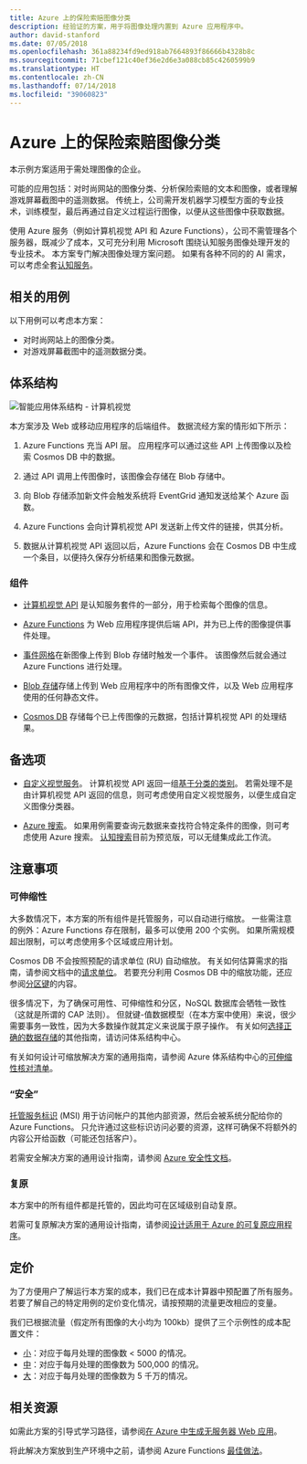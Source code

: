 ```yaml
---
title: Azure 上的保险索赔图像分类
description: 经验证的方案，用于将图像处理内置到 Azure 应用程序中。
author: david-stanford
ms.date: 07/05/2018
ms.openlocfilehash: 361a88234fd9ed918ab7664893f86666b4328b8c
ms.sourcegitcommit: 71cbef121c40ef36e2d6e3a088cb85c4260599b9
ms.translationtype: HT
ms.contentlocale: zh-CN
ms.lasthandoff: 07/14/2018
ms.locfileid: "39060823"
---
```

# <a name="image-classification-for-insurance-claims-on-azure"></a>Azure 上的保险索赔图像分类

本示例方案适用于需处理图像的企业。

可能的应用包括：对时尚网站的图像分类、分析保险索赔的文本和图像，或者理解游戏屏幕截图中的遥测数据。 传统上，公司需开发机器学习模型方面的专业技术，训练模型，最后再通过自定义过程运行图像，以便从这些图像中获取数据。

使用 Azure 服务（例如计算机视觉 API 和 Azure Functions），公司不需管理各个服务器，既减少了成本，又可充分利用 Microsoft 围绕认知服务图像处理开发的专业技术。 本方案专门解决图像处理方案问题。 如果有各种不同的的 AI 需求，可以考虑全套[认知服务][cognitive-docs]。

## <a name="related-use-cases"></a>相关的用例

以下用例可以考虑本方案：

* 对时尚网站上的图像分类。
* 对游戏屏幕截图中的遥测数据分类。

## <a name="architecture"></a>体系结构

![智能应用体系结构 - 计算机视觉][architecture-computer-vision]

本方案涉及 Web 或移动应用程序的后端组件。 数据流经方案的情形如下所示：

1. Azure Functions 充当 API 层。 应用程序可以通过这些 API 上传图像以及检索 Cosmos DB 中的数据。

2. 通过 API 调用上传图像时，该图像会存储在 Blob 存储中。

3. 向 Blob 存储添加新文件会触发系统将 EventGrid 通知发送给某个 Azure 函数。

4. Azure Functions 会向计算机视觉 API 发送新上传文件的链接，供其分析。

5. 数据从计算机视觉 API 返回以后，Azure Functions 会在 Cosmos DB 中生成一个条目，以便持久保存分析结果和图像元数据。

### <a name="components"></a>组件

* [计算机视觉 API][computer-vision-docs] 是认知服务套件的一部分，用于检索每个图像的信息。

* [Azure Functions][functions-docs] 为 Web 应用程序提供后端 API，并为已上传的图像提供事件处理。

* [事件网格][eventgrid-docs]在新图像上传到 Blob 存储时触发一个事件。 该图像然后就会通过 Azure Functions 进行处理。

* [Blob 存储][storage-docs]存储上传到 Web 应用程序中的所有图像文件，以及 Web 应用程序使用的任何静态文件。

* [Cosmos DB][cosmos-docs] 存储每个已上传图像的元数据，包括计算机视觉 API 的处理结果。

## <a name="alternatives"></a>备选项

* [自定义视觉服务][custom-vision-docs]。 计算机视觉 API 返回一组[基于分类的类别][cv-categories]。 若需处理不是由计算机视觉 API 返回的信息，则可考虑使用自定义视觉服务，以便生成自定义图像分类器。

* [Azure 搜索][azure-search-docs]。 如果用例需要查询元数据来查找符合特定条件的图像，则可考虑使用 Azure 搜索。 [认知搜索][cognitive-search]目前为预览版，可以无缝集成此工作流。

## <a name="considerations"></a>注意事项

### <a name="scalability"></a>可伸缩性

大多数情况下，本方案的所有组件是托管服务，可以自动进行缩放。 一些需注意的例外：Azure Functions 存在限制，最多可以使用 200 个实例。 如果所需规模超出限制，可以考虑使用多个区域或应用计划。

Cosmos DB 不会按照预配的请求单位 (RU) 自动缩放。  有关如何估算需求的指南，请参阅文档中的[请求单位][request-units]。 若要充分利用 Cosmos DB 中的缩放功能，还应参阅[分区键][partition-key]的内容。

很多情况下，为了确保可用性、可伸缩性和分区，NoSQL 数据库会牺牲一致性（这就是所谓的 CAP 法则）。  但就键-值数据模型（在本方案中使用）来说，很少需要事务一致性，因为大多数操作就其定义来说属于原子操作。 有关如何[选择正确的数据存储](../../guide/technology-choices/data-store-overview.md)的其他指南，请访问体系结构中心。

有关如何设计可缩放解决方案的通用指南，请参阅 Azure 体系结构中心的[可伸缩性核对清单][scalability]。

### <a name="security"></a>“安全”

[托管服务标识][msi] (MSI) 用于访问帐户的其他内部资源，然后会被系统分配给你的 Azure Functions。 只允许通过这些标识访问必要的资源，这样可确保不将额外的内容公开给函数（可能还包括客户）。  

若需安全解决方案的通用设计指南，请参阅 [Azure 安全性文档][security]。

### <a name="resiliency"></a>复原

本方案中的所有组件都是托管的，因此均可在区域级别自动复原。

若需可复原解决方案的通用设计指南，请参阅[设计适用于 Azure 的可复原应用程序][resiliency]。

## <a name="pricing"></a>定价

为了方便用户了解运行本方案的成本，我们已在成本计算器中预配置了所有服务。 若要了解自己的特定用例的定价变化情况，请按预期的流量更改相应的变量。

我们已根据流量（假定所有图像的大小均为 100kb）提供了三个示例性的成本配置文件：

* [小][pricing]：对应于每月处理的图像数 &lt; 5000 的情况。
* [中][medium-pricing]：对应于每月处理的图像数为 500,000 的情况。
* [大][large-pricing]：对应于每月处理的图像数为 5 千万的情况。

## <a name="related-resources"></a>相关资源

如需此方案的引导式学习路径，请参阅[在 Azure 中生成无服务器 Web 应用][serverless]。  

将此解决方案放到生产环境中之前，请参阅 Azure Functions [最佳做法][functions-best-practices]。

<!-- links -->
[pricing]: https://azure.com/e/f9b59d238b43423683db73f4a31dc380
[medium-pricing]: https://azure.com/e/7c7fc474db344b87aae93bc29ae27108
[large-pricing]: https://azure.com/e/cbadbca30f8640d6a061f8457a74ba7d
[functions-docs]: /azure/azure-functions/
[computer-vision-docs]: /azure/cognitive-services/computer-vision/home
[storage-docs]: /azure/storage/
[azure-search-docs]: /azure/search/
[cognitive-search]: /azure/search/cognitive-search-concept-intro
[architecture-computer-vision]: ./media/architecture-computer-vision.png
[serverless]: /azure/functions/tutorial-static-website-serverless-api-with-database
[cosmos-docs]: /azure/cosmos-db/
[eventgrid-docs]: /azure/event-grid/
[cognitive-docs]: /azure/#pivot=products&panel=ai
[custom-vision-docs]: /azure/cognitive-services/Custom-Vision-Service/home
[cv-categories]: /azure/cognitive-services/computer-vision/home#the-86-category-concept
[resiliency]: /azure/architecture/resiliency/
[security]: /azure/security/
[scalability]: /azure/architecture/checklist/scalability
[functions-best-practices]: /azure/azure-functions/functions-best-practices
[msi]: /azure/app-service/app-service-managed-service-identity
[request-units]: /azure/cosmos-db/request-units
[partition-key]: /azure/cosmos-db/partition-data